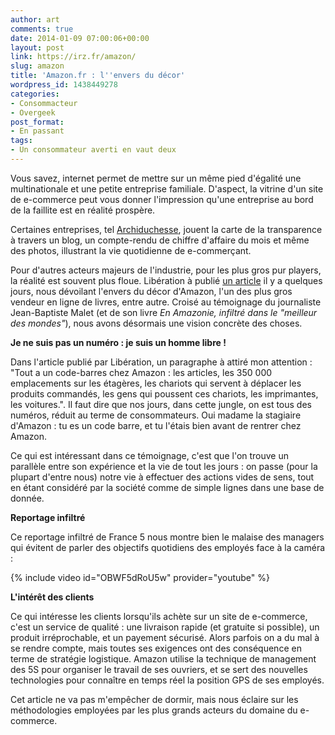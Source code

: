 ```yaml
---
author: art
comments: true
date: 2014-01-09 07:00:06+00:00
layout: post
link: https://irz.fr/amazon/
slug: amazon
title: 'Amazon.fr : l''envers du décor'
wordpress_id: 1438449278
categories:
- Consommacteur
- Overgeek
post_format:
- En passant
tags:
- Un consommateur averti en vaut deux
---
```


Vous savez, internet permet de mettre sur un même pied d'égalité une multinationale et une petite entreprise familiale. D'aspect, la vitrine d'un site de e-commerce peut vous donner l'impression qu'une entreprise au bord de la faillite est en réalité prospère. 

Certaines entreprises, tel [Archiduchesse](http://archiduchesse.com/), jouent la carte de la transparence à travers un blog, un compte-rendu de chiffre d'affaire du mois et même des photos, illustrant la vie quotidienne de e-commerçant.

Pour d'autres acteurs majeurs de l'industrie, pour les plus gros pur players, la réalité est souvent plus floue. Libération à publié [un article](http://www.liberation.fr/economie/2013/12/17/une-employee-d-amazon-raconte-la-peur-organisee_967185) il y a quelques jours, nous dévoilant l'envers du décor d'Amazon, l'un des plus gros vendeur en ligne de livres, entre autre. Croisé au témoignage du journaliste Jean-Baptiste Malet (et de son livre _En Amazonie, infiltré dans le "meilleur des mondes"_), nous avons désormais une vision concrète des choses.

**Je ne suis pas un numéro : je suis un homme libre !**

Dans l'article publié par Libération, un paragraphe à attiré mon attention : "Tout a un code-barres chez Amazon : les articles, les 350 000 emplacements sur les étagères, les chariots qui servent à déplacer les produits commandés, les gens qui poussent ces chariots, les imprimantes, les voitures.". Il faut dire que nos jours, dans cette jungle, on est tous des numéros, réduit au terme de consommateurs. Oui madame la stagiaire d'Amazon : tu es un code barre, et tu l'étais bien avant de rentrer chez Amazon.

Ce qui est intéressant dans ce témoignage, c'est que l'on trouve un parallèle entre son expérience et la vie de tout les jours : on passe (pour la plupart d'entre nous) notre vie à effectuer des actions vides de sens, tout en étant considéré par la société comme de simple lignes dans une base de donnée.

**Reportage infiltré**

Ce reportage infiltré de France 5 nous montre bien le malaise des managers qui évitent de parler des objectifs quotidiens des employés face à la caméra :

{% include video id="OBWF5dRoU5w" provider="youtube" %}

**L'intérêt des clients**

Ce qui intéresse les clients lorsqu'ils achète sur un site de e-commerce, c'est un service de qualité : une livraison rapide (et gratuite si possible), un produit irréprochable, et un payement sécurisé. Alors parfois on a du mal à se rendre compte, mais toutes ses exigences ont des conséquence en terme de stratégie logistique. Amazon utilise la technique de management des 5S pour organiser le travail de ses ouvriers, et se sert des nouvelles technologies pour connaître en temps réel la position GPS de ses employés.

Cet article ne va pas m'empêcher de dormir, mais nous éclaire sur les méthodologies employées par les plus grands acteurs du domaine du e-commerce.


